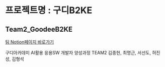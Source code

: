 # 프로젝트명 : 구디B2KE
## Team2_GoodeeB2KE

[팀 Notion페이지 바로가기](https://www.notion.so/guditeam2/2-e4c1669ea3764e44a8ca0b40cb4722d9)


구디아카데미 AI활용 응용SW 개발자 양성과정 TEAM2 김종헌, 최명근, 서선도, 허진성, 김형석

